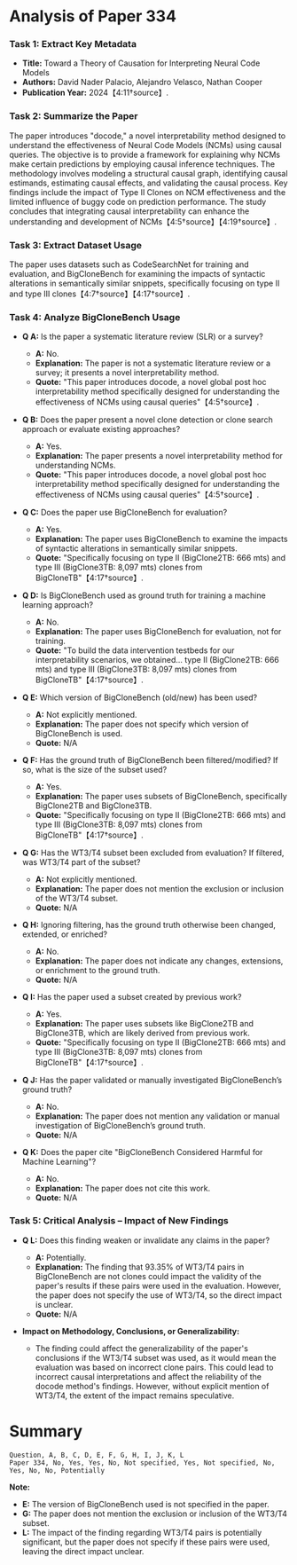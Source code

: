 # Analysis of Paper 334

### Task 1: Extract Key Metadata

- **Title:** Toward a Theory of Causation for Interpreting Neural Code Models
- **Authors:** David Nader Palacio, Alejandro Velasco, Nathan Cooper
- **Publication Year:** 2024【4:11†source】.

### Task 2: Summarize the Paper

The paper introduces "docode," a novel interpretability method designed to understand the effectiveness of Neural Code Models (NCMs) using causal queries. The objective is to provide a framework for explaining why NCMs make certain predictions by employing causal inference techniques. The methodology involves modeling a structural causal graph, identifying causal estimands, estimating causal effects, and validating the causal process. Key findings include the impact of Type II Clones on NCM effectiveness and the limited influence of buggy code on prediction performance. The study concludes that integrating causal interpretability can enhance the understanding and development of NCMs【4:5†source】【4:19†source】.

### Task 3: Extract Dataset Usage

The paper uses datasets such as CodeSearchNet for training and evaluation, and BigCloneBench for examining the impacts of syntactic alterations in semantically similar snippets, specifically focusing on type II and type III clones【4:7†source】【4:17†source】.

### Task 4: Analyze BigCloneBench Usage

- **Q A:** Is the paper a systematic literature review (SLR) or a survey?
  - **A:** No.
  - **Explanation:** The paper is not a systematic literature review or a survey; it presents a novel interpretability method.
  - **Quote:** "This paper introduces docode, a novel global post hoc interpretability method specifically designed for understanding the effectiveness of NCMs using causal queries"【4:5†source】.

- **Q B:** Does the paper present a novel clone detection or clone search approach or evaluate existing approaches?
  - **A:** Yes.
  - **Explanation:** The paper presents a novel interpretability method for understanding NCMs.
  - **Quote:** "This paper introduces docode, a novel global post hoc interpretability method specifically designed for understanding the effectiveness of NCMs using causal queries"【4:5†source】.

- **Q C:** Does the paper use BigCloneBench for evaluation?
  - **A:** Yes.
  - **Explanation:** The paper uses BigCloneBench to examine the impacts of syntactic alterations in semantically similar snippets.
  - **Quote:** "Specifically focusing on type II (BigClone2TB: 666 mts) and type III (BigClone3TB: 8,097 mts) clones from BigCloneTB"【4:17†source】.

- **Q D:** Is BigCloneBench used as ground truth for training a machine learning approach?
  - **A:** No.
  - **Explanation:** The paper uses BigCloneBench for evaluation, not for training.
  - **Quote:** "To build the data intervention testbeds for our interpretability scenarios, we obtained... type II (BigClone2TB: 666 mts) and type III (BigClone3TB: 8,097 mts) clones from BigCloneTB"【4:17†source】.

- **Q E:** Which version of BigCloneBench (old/new) has been used?
  - **A:** Not explicitly mentioned.
  - **Explanation:** The paper does not specify which version of BigCloneBench is used.
  - **Quote:** N/A

- **Q F:** Has the ground truth of BigCloneBench been filtered/modified? If so, what is the size of the subset used?
  - **A:** Yes.
  - **Explanation:** The paper uses subsets of BigCloneBench, specifically BigClone2TB and BigClone3TB.
  - **Quote:** "Specifically focusing on type II (BigClone2TB: 666 mts) and type III (BigClone3TB: 8,097 mts) clones from BigCloneTB"【4:17†source】.

- **Q G:** Has the WT3/T4 subset been excluded from evaluation? If filtered, was WT3/T4 part of the subset?
  - **A:** Not explicitly mentioned.
  - **Explanation:** The paper does not mention the exclusion or inclusion of the WT3/T4 subset.
  - **Quote:** N/A

- **Q H:** Ignoring filtering, has the ground truth otherwise been changed, extended, or enriched?
  - **A:** No.
  - **Explanation:** The paper does not indicate any changes, extensions, or enrichment to the ground truth.
  - **Quote:** N/A

- **Q I:** Has the paper used a subset created by previous work?
  - **A:** Yes.
  - **Explanation:** The paper uses subsets like BigClone2TB and BigClone3TB, which are likely derived from previous work.
  - **Quote:** "Specifically focusing on type II (BigClone2TB: 666 mts) and type III (BigClone3TB: 8,097 mts) clones from BigCloneTB"【4:17†source】.

- **Q J:** Has the paper validated or manually investigated BigCloneBench’s ground truth?
  - **A:** No.
  - **Explanation:** The paper does not mention any validation or manual investigation of BigCloneBench’s ground truth.
  - **Quote:** N/A

- **Q K:** Does the paper cite "BigCloneBench Considered Harmful for Machine Learning"?
  - **A:** No.
  - **Explanation:** The paper does not cite this work.
  - **Quote:** N/A

### Task 5: Critical Analysis – Impact of New Findings

- **Q L:** Does this finding weaken or invalidate any claims in the paper?
  - **A:** Potentially.
  - **Explanation:** The finding that 93.35% of WT3/T4 pairs in BigCloneBench are not clones could impact the validity of the paper's results if these pairs were used in the evaluation. However, the paper does not specify the use of WT3/T4, so the direct impact is unclear.
  - **Quote:** N/A

- **Impact on Methodology, Conclusions, or Generalizability:**
  - The finding could affect the generalizability of the paper's conclusions if the WT3/T4 subset was used, as it would mean the evaluation was based on incorrect clone pairs. This could lead to incorrect causal interpretations and affect the reliability of the docode method's findings. However, without explicit mention of WT3/T4, the extent of the impact remains speculative.

# Summary

```plaintext
Question, A, B, C, D, E, F, G, H, I, J, K, L
Paper 334, No, Yes, Yes, No, Not specified, Yes, Not specified, No, Yes, No, No, Potentially
```

**Note:**
- **E:** The version of BigCloneBench used is not specified in the paper.
- **G:** The paper does not mention the exclusion or inclusion of the WT3/T4 subset.
- **L:** The impact of the finding regarding WT3/T4 pairs is potentially significant, but the paper does not specify if these pairs were used, leaving the direct impact unclear.
